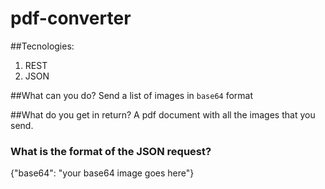 # pdf-converter

##Tecnologies: 
1. REST
2. JSON 

##What can you do? 
Send a list of images in `base64` format 

##What do you get in return? 
A pdf document with all the images that you send. 

### What is the format of the JSON request?
 {"base64": "your base64 image goes here"}